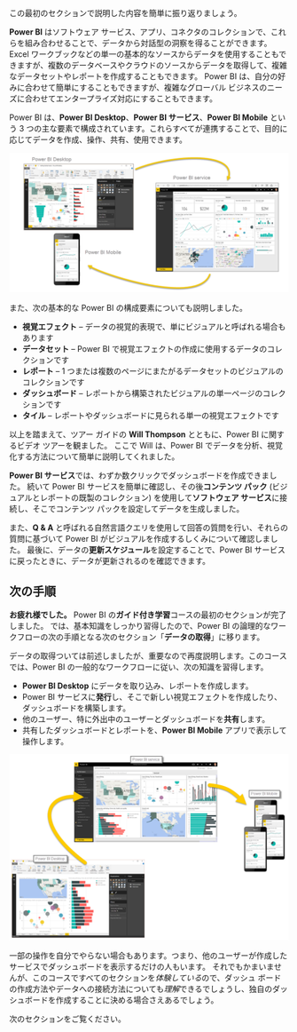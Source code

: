この最初のセクションで説明した内容を簡単に振り返りましょう。

**Power BI** はソフトウェア サービス、アプリ、コネクタのコレクションで、これらを組み合わせることで、データから対話型の洞察を得ることができます。 Excel ワークブックなどの単一の基本的なソースからデータを使用することもできますが、複数のデータベースやクラウドのソースからデータを取得して、複雑なデータセットやレポートを作成することもできます。 Power BI は、自分の好みに合わせて簡単にすることもできますが、複雑なグローバル ビジネスのニーズに合わせてエンタープライズ対応にすることもできます。

Power BI は、**Power BI Desktop**、**Power BI サービス**、**Power BI Mobile** という 3 つの主な要素で構成されています。これらすべてが連携することで、目的に応じてデータを作成、操作、共有、使用できます。

![](media/0-4-summary-of-intro-to-power-bi/c0a4_1.png)

また、次の基本的な Power BI の構成要素についても説明しました。

* **視覚エフェクト** – データの視覚的表現で、単にビジュアルと呼ばれる場合もあります
* **データセット** – Power BI で視覚エフェクトの作成に使用するデータのコレクションです
* **レポート** – 1 つまたは複数のページにまたがるデータセットのビジュアルのコレクションです
* **ダッシュボード** – レポートから構築されたビジュアルの単一ページのコレクションです
* **タイル** – レポートやダッシュボードに見られる単一の視覚エフェクトです

以上を踏まえて、ツアー ガイドの **Will Thompson** とともに、Power BI に関するビデオ ツアーを観ました。 ここで Will は、Power BI でデータを分析、視覚化する方法について簡単に説明してくれました。

<!---
In **Power BI Desktop**, we connected to a basic Excel file, created visualizations, then published those visualizations to the service. Even if you use Power BI only with your Excel workbooks, you can gain amazing visual insights with those Excel workbooks, and both interact and share it in ways never before possible.
-->
**Power BI サービス**では、わずか数クリックでダッシュボードを作成できました。 続いて Power BI サービスを簡単に確認し、その後**コンテンツ パック** (ビジュアルとレポートの既製のコレクション) を使用して**ソフトウェア サービス**に接続し、そこでコンテンツ パックを設定してデータを生成しました。

また、**Q & A** と呼ばれる自然言語クエリを使用して回答の質問を行い、それらの質問に基づいて Power BI がビジュアルを作成するしくみについて確認しました。 最後に、データの**更新スケジュール**を設定することで、Power BI サービスに戻ったときに、データが更新されるのを確認できます。

## <a name="next-steps"></a>次の手順
**お疲れ様でした。** Power BI の**ガイド付き学習**コースの最初のセクションが完了しました。 では、基本知識をしっかり習得したので、Power BI の論理的なワークフローの次の手順となる次のセクション「**データの取得**」に移ります。

データの取得ついては前述しましたが、重要なので再度説明します。このコースでは、Power BI の一般的なワークフローに従い、次の知識を習得します。

* **Power BI Desktop** にデータを取り込み、レポートを作成します。
* Power BI サービスに**発行**し、そこで新しい視覚エフェクトを作成したり、ダッシュボードを構築します。
* 他のユーザー、特に外出中のユーザーとダッシュボードを**共有**します。
* 共有したダッシュボードとレポートを、**Power BI Mobile** アプリで表示して操作します。

![](media/0-4-summary-of-intro-to-power-bi/c0a1_1.png)

一部の操作を自分でやらない場合もあります。つまり、他のユーザーが作成したサービスでダッシュボードを表示するだけの人もいます。 それでもかまいませんが、このコースですべてのセクションを*体験している*ので、ダッシュ ボードの作成方法やデータへの接続方法についても*理解*できるでしょうし、独自のダッシュボードを作成することに決める場合さえあるでしょう。

次のセクションをご覧ください。

